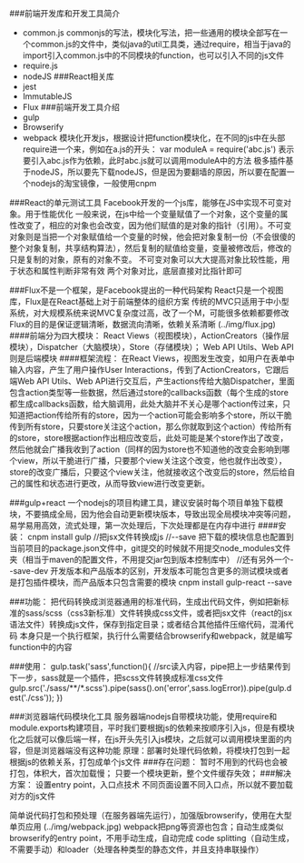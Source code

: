 ###前端开发库和开发工具简介
* common.js
commonjs的写法，模块化写法，把一些通用的模块全部写在一个common.js的文件中，类似java的util工具类，通过require，相当于java的import引入common.js中的不同模块的function，也可以引入不同的js文件
* require.js
* nodeJS
###React相关库
* jest
* ImmutableJS
* Flux
###前端开发工具介绍
* gulp
* Browserify
* webpack
模块化开发js，根据设计把function模块化，在不同的js中在头部require进一个来，例如在a.js的开头：
var moduleA = require('abc.js') 
表示要引入abc.js作为依赖，此时abc.js就可以调用moduleA中的方法
极多插件基于nodeJS，所以要先下载nodeJS，但是因为要翻墙的原因，所以要在配置一个nodejs的淘宝镜像，一般使用cnpm

###React的单元测试工具
Facebook开发的一个js库，能够在JS中实现不可变对象。用于性能优化
一般来说，在js中给一个变量赋值了一个对象，这个变量的属性改变了，相应的对象也会改变，因为他们赋值的是对象的指针（引用）。不可变对象则是当把一个对象赋值给一个变量的时候，他会把对象复制一份（不会很傻的整个对象复制，共享结构算法），然后复制的赋值给变量，变量被修改后，修改的只是复制的对象，原有的对象不变。
不可变对象可以大大提高对象比较性能，用于状态和属性判断非常有效
两个对象对比，底层直接对比指针即可

###Flux不是一个框架，是Facebook提出的一种代码架构
React只是一个视图库，Flux是在React基础上对于前端整体的组织方案
传统的MVC只适用于中小型系统，对大规模系统来说MVC复杂度过高，改了一个M，可能很多依赖都要修改
Flux的目的是保证逻辑清晰，数据流向清晰，依赖关系清晰
(../img/flux.jpg)
####前端分为四大模块：
React Views（视图模块），ActionCreators（操作层模块），Dispatcher（大脑模块），Store（存储模块）；
Web API Utils、Web API则是后端模块
####框架流程：
在React Views，视图发生改变，如用户在表单中输入内容，产生了用户操作User Interactions，传到了ActionCreators，它跟后端Web API Utils、Web API进行交互后，产生actions传给大脑Dispatcher，里面包含action类型等一些数据，然后通过store的callbacks函数（每个生成的store都生成callbacks函数，给大脑调用，此处大脑并不关心是哪个action传过来，只知道把action传给所有的store，因为一个action可能会影响多个store，所以干脆传到所有store，只要store关注这个action，那么你就取到这个action）传给所有的store，store根据action作出相应改变后，此处可能是某个store作出了改变，然后他就会广播我收到了action（同样的因为store也不知道他的改变会影响到哪个view，所以干脆进行广播，只要那个view关注这个改变，他也就作出改变），store的改变广播后，只要这个view关注，他就接收这个改变后的store，然后给自己的属性和状态进行更改，从而导致view进行改变更新。



###gulp+react
一个nodejs的项目构建工具，建议安装时每个项目单独下载模块，不要搞成全局，因为他会自动更新模块版本，导致出现全局模块冲突等问题，易学易用高效，流式处理，第一次处理后，下次处理都是在内存中进行
####安装：
cnpm install gulp
//把jsx文件转换成js
//--save 把下载的模块信息也配置到当前项目的package.json文件中，git提交的时候就不用提交node_modules文件夹（相当于maven的配置文件，不用提交jar包到版本控制库中）
//还有另外一个--save-dev 开发版本和产品版本的区别，开发版本可能包含更多的测试模块或者是打包插件模块，而产品版本只包含需要的模块
cnpm install gulp-react --save

###功能：
把代码转换成浏览器通用的标准代码，生成出代码文件，例如把新标准的sass/scss（css3新标准）文件转换成css文件，或者把jsx文件（react的jsx语法文件）转换成js文件，保存到指定目录；或者结合其他插件压缩代码，混淆代码
本身只是一个执行框架，执行什么需要结合browserify和webpack，就是编写function中的内容

###使用：
gulp.task('sass',function(){
    //src读入内容，pipe把上一步结果传到下一步，sass就是一个插件，把scss文件转换成标准css文件
    gulp.src('./sass/**/*.scss').pipe(sass().on('error',sass.logError)).pipe(gulp.dest('./css'));
})


###浏览器端代码模块化工具
服务器端nodejs自带模块功能，使用require和module.exports构建项目，平时我们要根据js的依赖来按顺序引入js，但是有模块化之后就可以像后端一样，在js开头先引入js模块，之后就可以调用模块里面的内容，但是浏览器端没有这种功能
原理：部署时处理代码依赖，将模块打包到一起
根据js的依赖关系，打包成单个js文件
###存在问题：
暂时不用到的代码也会被打包，体积大，首次加载慢；
只要一个模块更新，整个文件缓存失效；
###解决方案：
设置entry point，入口点技术
不同页面设置不同入口点，所以就不要加载对方的js文件



简单说代码打包和预处理（在服务器端先运行），加强版browserify，使用在大型单页应用
(../img/webpack.jpg)
webpack把png等资源也包含；自动生成类似browserify的entry point，不用手动生成，自动完成
code splitting（自动生成，不需要手动）和loader（处理各种类型的静态文件，并且支持串联操作）


